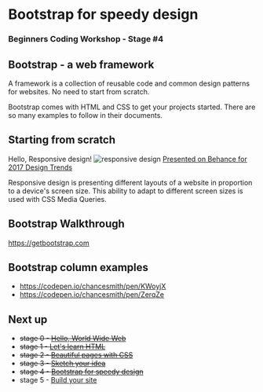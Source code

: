 # Bootstrap for speedy design
### Beginners Coding Workshop - Stage #4

## Bootstrap - a web framework
A framework is a collection of reusable code and common design patterns for websites. No need to start from scratch.

Bootstrap comes with HTML and CSS to get your projects started. There are so many examples to follow in their documents.

## Starting from scratch
Hello, Responsive design!
![responsive design](https://mir-s3-cdn-cf.behance.net/project_modules/max_1200/e8f2a947810259.588a1ff409751.gif)
[Presented on Behance for 2017 Design Trends](https://www.behance.net/gallery/47810259/2017-Design-Trends-Guide)

Responsive design is presenting different layouts of a website in proportion to a device's screen size. This ability to adapt to different screen sizes is used with CSS Media Queries.

## Bootstrap Walkthrough
https://getbootstrap.com

## Bootstrap column examples
* https://codepen.io/chancesmith/pen/KWoyjX
* https://codepen.io/chancesmith/pen/ZerqZe

## Next up
* ~~stage 0 - [Hello, World Wide Web](stage-0.md)~~
* ~~stage 1 - [Let's learn HTML](stage-1.md)~~
* ~~stage 2 - [Beautiful pages with CSS](stage-2.md)~~
* ~~stage 3 - [Sketch your idea](stage-3.md)~~
* ~~stage 4 - [Bootstrap for speedy design](stage-4.md)~~
* stage 5 - [Build your site](stage-5.md)